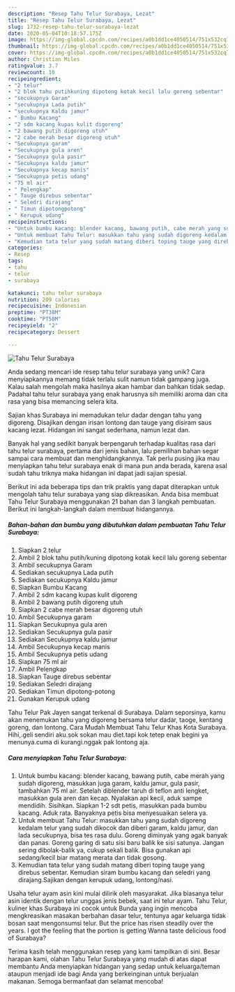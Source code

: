 ```yaml
---
description: "Resep Tahu Telur Surabaya, Lezat"
title: "Resep Tahu Telur Surabaya, Lezat"
slug: 1732-resep-tahu-telur-surabaya-lezat
date: 2020-05-04T10:18:57.175Z
image: https://img-global.cpcdn.com/recipes/a0b1dd1ce4050514/751x532cq70/tahu-telur-surabaya-foto-resep-utama.jpg
thumbnail: https://img-global.cpcdn.com/recipes/a0b1dd1ce4050514/751x532cq70/tahu-telur-surabaya-foto-resep-utama.jpg
cover: https://img-global.cpcdn.com/recipes/a0b1dd1ce4050514/751x532cq70/tahu-telur-surabaya-foto-resep-utama.jpg
author: Christian Miles
ratingvalue: 3.7
reviewcount: 10
recipeingredient:
- "2 telur"
- "2 blok tahu putihkuning dipotong kotak kecil lalu goreng sebentar"
- "secukupnya Garam"
- "secukupnya Lada putih"
- "secukupnya Kaldu jamur"
- " Bumbu Kacang"
- "2 sdm kacang kupas kulit digoreng"
- "2 bawang putih digoreng utuh"
- "2 cabe merah besar digoreng utuh"
- "Secukupnya garam"
- "Secukupnya gula aren"
- "Secukupnya gula pasir"
- "Secukupnya kaldu jamur"
- "Secukupnya kecap manis"
- "Secukupnya petis udang"
- "75 ml air"
- " Pelengkap"
- " Tauge direbus sebentar"
- " Seledri dirajang"
- " Timun dipotongpotong"
- " Kerupuk udang"
recipeinstructions:
- "Untuk bumbu kacang: blender kacang, bawang putih, cabe merah yang sudah digoreng, masukkan juga garam, kaldu jamur, gula pasir, tambahkan 75 ml air. Setelah diblender taruh di teflon anti lengket, masukkan gula aren dan kecap. Nyalakan api kecil, aduk sampe mendidih. Sisihkan. Siapkan 1-2 sdt petis, masukkan pada bumbu kacang. Aduk rata. Banyaknya petis bisa menyesuaikan selera ya."
- "Untuk membuat Tahu Telur: masukkan tahu yang sudah digoreng kedalam telur yang sudah dikocok dan diberi garam, kaldu jamur, dan lada secukupnya, bisa tes rasa dulu. Goreng diminyak yang agak banyak dan panas. Goreng garing di satu sisi baru balik ke sisi satunya. Jangan sering dibolak-balik ya, cukup sekali balik. Bisa gunakan api sedang/kecil biar matang merata dan tidak gosong."
- "Kemudian tata telur yang sudah matang diberi toping tauge yang direbus sebentar. Kemudian siram bumbu kacang dan seledri yang dirajang.Sajikan dengan kerupuk udang, lontong/nasi."
categories:
- Resep
tags:
- tahu
- telur
- surabaya

katakunci: tahu telur surabaya 
nutrition: 209 calories
recipecuisine: Indonesian
preptime: "PT38M"
cooktime: "PT58M"
recipeyield: "2"
recipecategory: Dessert

---
```



![Tahu Telur Surabaya](https://img-global.cpcdn.com/recipes/a0b1dd1ce4050514/751x532cq70/tahu-telur-surabaya-foto-resep-utama.jpg)

Anda sedang mencari ide resep tahu telur surabaya yang unik? Cara menyiapkannya memang tidak terlalu sulit namun tidak gampang juga. Kalau salah mengolah maka hasilnya akan hambar dan bahkan tidak sedap. Padahal tahu telur surabaya yang enak harusnya sih memiliki aroma dan cita rasa yang bisa memancing selera kita.

Sajian khas Surabaya ini memadukan telur dadar dengan tahu yang digoreng. Disajikan dengan irisan lontong dan tauge yang disiram saus kacang lezat. Hidangan ini sangat sederhana, namun lezat dan.

Banyak hal yang sedikit banyak berpengaruh terhadap kualitas rasa dari tahu telur surabaya, pertama dari jenis bahan, lalu pemilihan bahan segar sampai cara membuat dan menghidangkannya. Tak perlu pusing jika mau menyiapkan tahu telur surabaya enak di mana pun anda berada, karena asal sudah tahu triknya maka hidangan ini dapat jadi sajian spesial.


Berikut ini ada beberapa tips dan trik praktis yang dapat diterapkan untuk mengolah tahu telur surabaya yang siap dikreasikan. Anda bisa membuat Tahu Telur Surabaya menggunakan 21 bahan dan 3 langkah pembuatan. Berikut ini langkah-langkah dalam membuat hidangannya.

<!--inarticleads1-->

##### Bahan-bahan dan bumbu yang dibutuhkan dalam pembuatan Tahu Telur Surabaya:

1. Siapkan 2 telur
1. Ambil 2 blok tahu putih/kuning dipotong kotak kecil lalu goreng sebentar
1. Ambil secukupnya Garam
1. Sediakan secukupnya Lada putih
1. Sediakan secukupnya Kaldu jamur
1. Siapkan  Bumbu Kacang
1. Ambil 2 sdm kacang kupas kulit digoreng
1. Ambil 2 bawang putih digoreng utuh
1. Siapkan 2 cabe merah besar digoreng utuh
1. Ambil Secukupnya garam
1. Siapkan Secukupnya gula aren
1. Sediakan Secukupnya gula pasir
1. Sediakan Secukupnya kaldu jamur
1. Ambil Secukupnya kecap manis
1. Ambil Secukupnya petis udang
1. Siapkan 75 ml air
1. Ambil  Pelengkap
1. Siapkan  Tauge direbus sebentar
1. Sediakan  Seledri dirajang
1. Sediakan  Timun dipotong-potong
1. Gunakan  Kerupuk udang


Tahu Telur Pak Jayen sangat terkenal di Surabaya. Dalam seporsinya, kamu akan menemukan tahu yang digoreng bersama telur dadar, taoge, kentang goreng, dan lontong. Cara Mudah Membuat Tahu Telur Khas Kota Surabaya. Hihi,.geli sendiri aku.sok sokan mau diet.tapi kok tetep enak begini ya menunya.cuma di kurangi.nggak pak lontong aja. 

<!--inarticleads2-->

##### Cara menyiapkan Tahu Telur Surabaya:

1. Untuk bumbu kacang: blender kacang, bawang putih, cabe merah yang sudah digoreng, masukkan juga garam, kaldu jamur, gula pasir, tambahkan 75 ml air. Setelah diblender taruh di teflon anti lengket, masukkan gula aren dan kecap. Nyalakan api kecil, aduk sampe mendidih. Sisihkan. Siapkan 1-2 sdt petis, masukkan pada bumbu kacang. Aduk rata. Banyaknya petis bisa menyesuaikan selera ya.
1. Untuk membuat Tahu Telur: masukkan tahu yang sudah digoreng kedalam telur yang sudah dikocok dan diberi garam, kaldu jamur, dan lada secukupnya, bisa tes rasa dulu. Goreng diminyak yang agak banyak dan panas. Goreng garing di satu sisi baru balik ke sisi satunya. Jangan sering dibolak-balik ya, cukup sekali balik. Bisa gunakan api sedang/kecil biar matang merata dan tidak gosong.
1. Kemudian tata telur yang sudah matang diberi toping tauge yang direbus sebentar. Kemudian siram bumbu kacang dan seledri yang dirajang.Sajikan dengan kerupuk udang, lontong/nasi.


Usaha telur ayam asin kini mulai dilirik oleh masyarakat. Jika biasanya telur asin identik dengan telur unggas jenis bebek, saat ini telur ayam. Tahu Telur, kuliner khas Surabaya ini cocok untuk Bunda yang ingin mencoba mengkreasikan masakan berbahan dasar telur, tentunya agar keluarga tidak bosan saat mengonsumsi telur. But the price has risen steadily over the years. I got the feeling that the portion is getting Wanna taste delicious food of Surabaya? 

Terima kasih telah menggunakan resep yang kami tampilkan di sini. Besar harapan kami, olahan Tahu Telur Surabaya yang mudah di atas dapat membantu Anda menyiapkan hidangan yang sedap untuk keluarga/teman ataupun menjadi ide bagi Anda yang berkeinginan untuk berjualan makanan. Semoga bermanfaat dan selamat mencoba!
